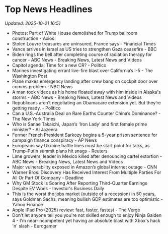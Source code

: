 # Top News Headlines

_Updated: 2025-10-21 16:51_

- Photos: Part of White House demolished for Trump ballroom construction - Axios
- Stolen Louvre treasures are uninsured, France says - Financial Times
- Vance arrives in Israel as US tries to strengthen Gaza ceasefire - BBC
- Biden rings the bell after completing course of radiation therapy for cancer - ABC News - Breaking News, Latest News and Videos
- Capitol agenda: Time for a new CR? - Politico
- Marines investigating errant live-fire blast over California’s I-5 - The Washington Post
- Plane makes emergency landing after crew bang on cockpit door over comms problem - NBC News
- A man took videos as his home floated away with him inside in Alaska's storms - ABC News - Breaking News, Latest News and Videos
- Republicans aren’t negotiating an Obamacare extension yet. But they’re getting ready. - Politico
- Can a U.S.-Australia Deal on Rare Earths Counter China’s Dominance? - The New York Times
- Who is Sanae Takaichi, Japan’s ‘Iron Lady’ and first female prime minister? - Al Jazeera
- Former French President Sarkozy begins a 5-year prison sentence for campaign finance conspiracy - AP News
- Europeans say Ukraine battle lines must be start point for talks, as Trump-Putin summit plans hit snags - Reuters
- Lime growers' leader in Mexico killed after denouncing cartel extortion - ABC News - Breaking News, Latest News and Videos
- Major vulnerability exposed in Amazon’s global internet outage - CNN
- Warner Bros. Discovery Has Received Interest From Multiple Parties For All Or Part Of Company - Deadline
- Why GM Stock Is Soaring After Reporting Third-Quarter Earnings Despite EV Woes - Investor's Business Daily
- This is the worst the jobs market (outside of a recession) in 50 years, says Goldman Sachs, meaning bullish GDP estimates are too optimistic - Yahoo Finance
- Apple iPad Pro (2025) review: fast, faster, fastest - The Verge
- Don't let anyone tell you you're not skilled enough to enjoy Ninja Gaiden 4 - I'm near-incompetent yet having an absolute blast with Xbox's hack 'n' slash - Eurogamer